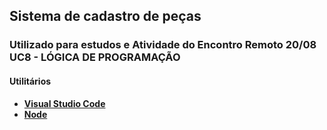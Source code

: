 ## Sistema de cadastro de peças

### Utilizado para estudos e Atividade do Encontro Remoto 20/08 UC8 - LÓGICA DE PROGRAMAÇÃO

#### **Utilitários**

- **[Visual Studio Code](https://code.visualstudio.com/)**
- **[Node](https://nodejs.org/en/)**
